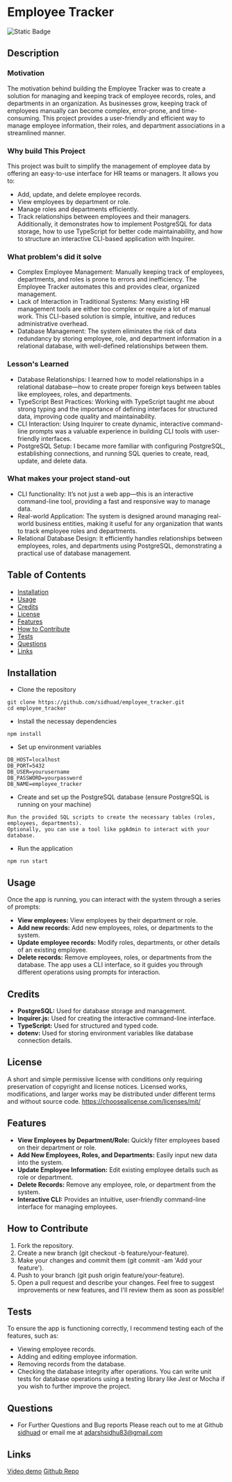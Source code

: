 
# Employee Tracker

![Static Badge](https://img.shields.io/badge/License-MIT-green)

## Description

### Motivation 
The motivation behind building the Employee Tracker was to create a solution for managing and keeping track of employee records, roles, and departments in an organization. As businesses grow, keeping track of employees manually can become complex, error-prone, and time-consuming. This project provides a user-friendly and efficient way to manage employee information, their roles, and department associations in a streamlined manner.
### Why build This Project 
This project was built to simplify the management of employee data by offering an easy-to-use interface for HR teams or managers. It allows you to:
- Add, update, and delete employee records.
- View employees by department or role. 
- Manage roles and departments efficiently.
- Track relationships between employees and their managers.
Additionally, it demonstrates how to implement PostgreSQL for data storage, how to use TypeScript for better code maintainability, and how to structure an interactive CLI-based application with Inquirer.
### What problem's did it solve
- Complex Employee Management: Manually keeping track of employees, departments, and roles is prone to errors and inefficiency. The Employee Tracker automates this and provides clear, organized management.
- Lack of Interaction in Traditional Systems: Many existing HR management tools are either too complex or require a lot of manual work. This CLI-based solution is simple, intuitive, and reduces administrative overhead.
- Database Management: The system eliminates the risk of data redundancy by storing employee, role, and department information in a relational database, with well-defined relationships between them.
### Lesson's Learned
- Database Relationships: I learned how to model relationships in a relational database—how to create proper foreign keys between tables like employees, roles, and departments.
- TypeScript Best Practices: Working with TypeScript taught me about strong typing and the importance of defining interfaces for structured data, improving code quality and maintainability.
- CLI Interaction: Using Inquirer to create dynamic, interactive command-line prompts was a valuable experience in building CLI tools with user-friendly interfaces.
- PostgreSQL Setup: I became more familiar with configuring PostgreSQL, establishing connections, and running SQL queries to create, read, update, and delete data.
### What makes your project stand-out 
- CLI functionality: It’s not just a web app—this is an interactive command-line tool, providing a fast and responsive way to manage data.
- Real-world Application: The system is designed around managing real-world business entities, making it useful for any organization that wants to track employee roles and departments.
- Relational Database Design: It efficiently handles relationships between employees, roles, and departments using PostgreSQL, demonstrating a practical use of database management.

## Table of Contents

- [Installation](#installation)
- [Usage](#usage)
- [Credits](#credits)
- [License](#license)
- [Features](#features)
- [How to Contribute](#how-to-contribute)
- [Tests](#tests)
- [Questions](#questions)
- [Links](#links)

## Installation
- Clone the repository
```
git clone https://github.com/sidhuad/employee_tracker.git 
cd employee_tracker
```
- Install the necessay dependencies
```
npm install
```
- Set up environment variables
```
DB_HOST=localhost
DB_PORT=5432
DB_USER=yourusername
DB_PASSWORD=yourpassword
DB_NAME=employee_tracker
```
- Create and set up the PostgreSQL database (ensure PostgreSQL is running on your machine)
```
Run the provided SQL scripts to create the necessary tables (roles, employees, departments).
Optionally, you can use a tool like pgAdmin to interact with your database.
```
- Run the application
```
npm run start
```

## Usage
Once the app is running, you can interact with the system through a series of prompts:
- **View employees:** View employees by their department or role.
- **Add new records:** Add new employees, roles, or departments to the system.
- **Update employee records:** Modify roles, departments, or other details of an existing employee.
- **Delete records:** Remove employees, roles, or departments from the database.
The app uses a CLI interface, so it guides you through different operations using prompts for interaction.

## Credits
- **PostgreSQL:** Used for database storage and management.
- **Inquirer.js:** Used for creating the interactive command-line interface.
- **TypeScript:** Used for structured and typed code.
- **dotenv:** Used for storing environment variables like database connection details.

## License
A short and simple permissive license with conditions only requiring preservation of copyright and license notices. Licensed works, modifications, and larger works may be distributed under different terms and without source code. https://choosealicense.com/licenses/mit/

## Features
- **View Employees by Department/Role:** Quickly filter employees based on their department or role.
- **Add New Employees, Roles, and Departments:** Easily input new data into the system.
- **Update Employee Information:** Edit existing employee details such as role or department.
- **Delete Records:** Remove any employee, role, or department from the system.
- **Interactive CLI:** Provides an intuitive, user-friendly command-line interface for managing employees.

## How to Contribute
1. Fork the repository.
2. Create a new branch (git checkout -b feature/your-feature).
3. Make your changes and commit them (git commit -am 'Add your feature').
4. Push to your branch (git push origin feature/your-feature).
5. Open a pull request and describe your changes.
Feel free to suggest improvements or new features, and I'll review them as soon as possible!

## Tests
To ensure the app is functioning correctly, I recommend testing each of the features, such as:
- Viewing employee records.
- Adding and editing employee information.
- Removing records from the database.
- Checking the database integrity after operations.
You can write unit tests for database operations using a testing library like Jest or Mocha if you wish to further improve the project.

## Questions
- For Further Questions and Bug reports Please reach out to me at Github [sidhuad](https://github.com/sidhuad) or email me at adarshsidhu83@gmail.com

## Links
[Video demo](https://www.loom.com/share/1655db2f1e9d4558be999fe24385728a?sid=cbbea2b1-a1a1-4b1d-8065-17c0d6fa1046)
[Github Repo](https://github.com/sidhuad/Employee_Tracker)
